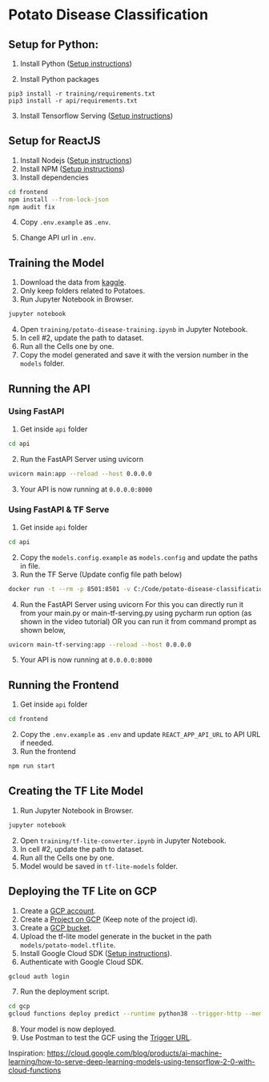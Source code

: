 # Potato Disease Classification

## Setup for Python:
1. Install Python ([Setup instructions](https://wiki.python.org/moin/BeginnersGuide))

2. Install Python packages
```
pip3 install -r training/requirements.txt
pip3 install -r api/requirements.txt
```
3. Install Tensorflow Serving ([Setup instructions](https://www.tensorflow.org/tfx/serving/setup))

## Setup for ReactJS
1. Install Nodejs ([Setup instructions](https://nodejs.org/en/download/package-manager/))
2. Install NPM ([Setup instructions](https://www.npmjs.com/get-npm))
3. Install dependencies
``` bash
cd frontend
npm install --from-lock-json
npm audit fix
```

4. Copy `.env.example` as `.env`.

5. Change API url in `.env`.

## Training the Model
1. Download the data from [kaggle](https://www.kaggle.com/arjuntejaswi/plant-village).
2. Only keep folders related to Potatoes.
3. Run Jupyter Notebook in Browser.
```bash
jupyter notebook
```
4. Open `training/potato-disease-training.ipynb` in Jupyter Notebook.
5. In cell #2, update the path to dataset.
6. Run all the Cells one by one.
7. Copy the model generated and save it with the version number in the `models` folder.

## Running the API
### Using FastAPI
1. Get inside `api` folder
```bash
cd api
```
2. Run the FastAPI Server using uvicorn
```bash
uvicorn main:app --reload --host 0.0.0.0
```
3. Your API is now running at `0.0.0.0:8000`

### Using FastAPI & TF Serve
1. Get inside `api` folder
```bash
cd api
```
2. Copy the `models.config.example` as `models.config` and update the paths in file. 
3. Run the TF Serve (Update config file path below)
```bash
docker run -t --rm -p 8501:8501 -v C:/Code/potato-disease-classification:/potato-disease-classification tensorflow/serving --rest_api_port=8501 --model_config_file=/potato-disease-classification/models.config
```
4. Run the FastAPI Server using uvicorn
For this you can directly run it from your main.py or main-tf-serving.py using pycharm run option (as shown in the video tutorial)
OR you can run it from command prompt as shown below,
```bash
uvicorn main-tf-serving:app --reload --host 0.0.0.0
```
5. Your API is now running at `0.0.0.0:8000`


## Running the Frontend
1. Get inside `api` folder
```bash
cd frontend
```
2. Copy the `.env.example` as `.env` and update `REACT_APP_API_URL` to API URL if needed.
3. Run the frontend
```bash
npm run start
```
## Creating the TF Lite Model
1. Run Jupyter Notebook in Browser.
```bash
jupyter notebook
```
2. Open `training/tf-lite-converter.ipynb` in Jupyter Notebook.
3. In cell #2, update the path to dataset.
4. Run all the Cells one by one.
5. Model would be saved in `tf-lite-models` folder.

## Deploying the TF Lite on GCP 
1. Create a [GCP account](https://console.cloud.google.com/freetrial/signup/tos?_ga=2.25841725.1677013893.1627213171-706917375.1627193643&_gac=1.124122488.1627227734.Cj0KCQjwl_SHBhCQARIsAFIFRVVUZFV7wUg-DVxSlsnlIwSGWxib-owC-s9k6rjWVaF4y7kp1aUv5eQaAj2kEALw_wcB).
2. Create a [Project on GCP](https://cloud.google.com/appengine/docs/standard/nodejs/building-app/creating-project) (Keep note of the project id).
3. Create a [GCP bucket](https://console.cloud.google.com/storage/browser/).
4. Upload the tf-lite model generate in the bucket in the path `models/potato-model.tflite`.
5. Install Google Cloud SDK ([Setup instructions](https://cloud.google.com/sdk/docs/quickstarts)).
6. Authenticate with Google Cloud SDK.
```bash
gcloud auth login
```
7. Run the deployment script.
```bash
cd gcp
gcloud functions deploy predict --runtime python38 --trigger-http --memory 512 --project project_id
```
8. Your model is now deployed.
9. Use Postman to test the GCF using the [Trigger URL](https://cloud.google.com/functions/docs/calling/http).


Inspiration: https://cloud.google.com/blog/products/ai-machine-learning/how-to-serve-deep-learning-models-using-tensorflow-2-0-with-cloud-functions
